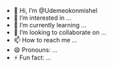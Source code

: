 - 👋 Hi, I’m @Udemeokonmishel
- 👀 I’m interested in ...
- 🌱 I’m currently learning ...
- 💞️ I’m looking to collaborate on ...
- 📫 How to reach me ...
- 😄 Pronouns: ...
- ⚡ Fun fact: ...

<!---
Udemeokonmishel/Udemeokonmishel is a ✨ special ✨ repository because its `README.md` (this file) appears on your GitHub profile.
You can click the Preview link to take a look at your changes.
--->
